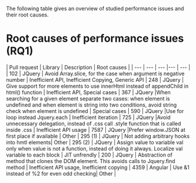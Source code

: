 The following table gives an overview of studied performance issues and their root causes.

# Root causes of performance issues (RQ1)
| Pull request | Library | Description | Root causes | 
| --- | --- | --- |--- | --- | 
| 102 | JQuery | Avoid Array.slice, for the case when argument is negative number | Inefficient API, Inefficient Copying, Generic API |
248 | JQuery | Give support for more elements to use innerHtml instead of appendChild in html() function | Inefficient API, Special cases |
367 | JQuery |When searching for a given element separate two cases: when element is undefined and when element is string into two conditions, avoid string check when element is undefined | Special cases |
590 | JQuery |Use for loop instead Jquery.each | Inefficient iteration |
725 | JQuery |Avoid unnecessary delegation, instead of .css call .style function that is called inside .css | Inefficient API usage |
7587 | JQuery |Prefer window.JSON at first place if available | Other |
295 (1) | JQuery | Not adding arbitrary hooks into hmtl elements| Other |
295 (2) | JQuery | Assign value to variable val only when value is not a function, instead of doing it always. Localize val variable to each block | JIT unfrendly |
200 | JQuery | Abstraction of method that clones the DOM element. This avoids calls to Jquery.find method | Inefficient API usage, Inefficient copying |
4359 | Angular | Use &1 instead of %2 for even odd checking| Other |











